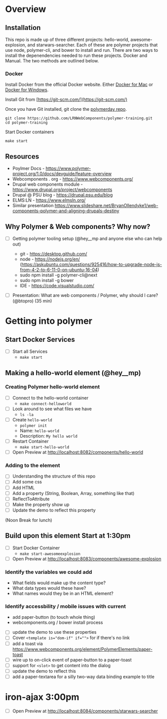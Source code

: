 # Overview

## Installation

This repo is made up of three different projects: hello-world, awesome-explosion, and starwars-searcher. Each of these are polymer projects that use node, polymer-cli, and bower to install and run. There are two ways to install the depenendencies needed to run these projects. Docker and Manual. The two methods are outlined below.

### Docker

Install Docker from the official Docker website. Either [Docker for Mac](https://www.docker.com/docker-mac) or [Docker for Windows](https://www.docker.com/docker-windows).

Install Git from [https://git-scm.com/](https://git-scm.com/)

Once you have Git installed, git clone the [polymerday repo](https://github.com/LRNWebComponents/polymer-training).
```
git clone https://github.com/LRNWebComponents/polymer-training.git
cd polymer-training
```

Start Docker containers
```
make start
```

## Resources
- Poylmer Docs - https://www.polymer-project.org/1.0/docs/devguide/feature-overview
- Webcomponents . org - https://www.webcomponents.org/
- Drupal web components module - https://www.drupal.org/project/webcomponents
- Drupal @ PSU blog - https://drupal.psu.edu/blog
- ELMS:LN - https://www.elmsln.org/
- Similar presentation https://www.slideshare.net/BryanOllendyke1/web-components-polymer-and-aligning-drupals-destiny

## Why Polymer & Web components? Why now?
- [ ] Getting polymer tooling setup (@hey__mp and anyone else who can help out)
  - git - https://desktop.github.com/
  - node - https://nodejs.org/en/ (https://askubuntu.com/questions/925416/how-to-upgrade-node-js-from-4-2-to-6-11-0-on-ubuntu-16-04)
  - sudo npm install -g polymer-cli@next
  - sudo npm install -g bower
  - IDE - https://code.visualstudio.com/

- [ ] Presentation: What are web components / Polymer, why should I care? (@btopro) (35 min)

# Getting into polymer

## Start Docker Services
- [ ] Start all Services
  - `make start`

## Making a hello-world element (@hey__mp)

### Creating Polymer hello-world element
- [ ] Connect to the hello-world container
  - `make connect-helloworld`
- [ ] Look around to see what files we have
  - `ls -la`
- [ ] Create `hello-world`
  - `polymer init`
  - Name: `hello-world`
  - Description: `My hello world`
- [ ] Restart Container
  - `make start-hello-world`
- [ ] Open Preview at [http://localhost:8082/components/hello-world](http://localhost:8082/components/hello-world)

### Adding to the element
- [ ] Understanding the structure of this repo
- [ ] Add some css
- [ ] Add HTML
- [ ] Add a property (String, Boolean, Array, something like that)
- [ ] ReflectToAttribute
- [ ] Make the property show up
- [ ] Update the demo to reflect this property

(Noon Break for lunch)

## Build upon this element Start at 1:30pm
- [ ] Start Docker Container
  - `make start-awesomeexplosion`
- [ ] Open Preview at [http://localhost:8083/components/awesome-explosion](http://localhost:8083/components/awesome-explosion)

### Identify the variables we could add
- What fields would make up the content type?
- What data types would these have?
- What names would they be in an HTML element?
### Identify accessbility / mobile issues with current
  - add paper-button (to touch whole thing)
  - webcomponents.org / bower install process

- [ ] update the demo to use these properties
- [ ] Cover `<template is="dom-if" if="">` for if there's no link
- [ ] add a toast via https://www.webcomponents.org/element/PolymerElements/paper-toast
- [ ] wire up to on-click event of paper-button to a paper-toast
- [ ] support for `<slot>` to get content into the dialog
- [ ] update the demo to reflect this
- [ ] add a paper-textarea for a silly two-way data binding example to title

# iron-ajax 3:00pm
- [ ] Open Preview at [http://localhost:8084/components/starwars-searcher](http://localhost:8084/components/starwars-searcher)
